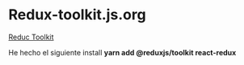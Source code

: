 # Redux-toolkit.js.org

[Reduc Toolkit](https://redux-toolkit.js.org)

He hecho el siguiente install **yarn add @reduxjs/toolkit react-redux**
